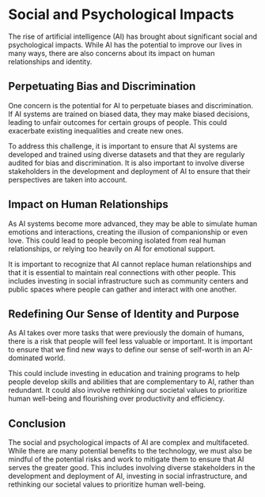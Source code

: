 # Social and Psychological Impacts

The rise of artificial intelligence (AI) has brought about significant social and psychological impacts. While AI has the potential to improve our lives in many ways, there are also concerns about its impact on human relationships and identity.

## Perpetuating Bias and Discrimination

One concern is the potential for AI to perpetuate biases and discrimination. If AI systems are trained on biased data, they may make biased decisions, leading to unfair outcomes for certain groups of people. This could exacerbate existing inequalities and create new ones.

To address this challenge, it is important to ensure that AI systems are developed and trained using diverse datasets and that they are regularly audited for bias and discrimination. It is also important to involve diverse stakeholders in the development and deployment of AI to ensure that their perspectives are taken into account.

## Impact on Human Relationships

As AI systems become more advanced, they may be able to simulate human emotions and interactions, creating the illusion of companionship or even love. This could lead to people becoming isolated from real human relationships, or relying too heavily on AI for emotional support.

It is important to recognize that AI cannot replace human relationships and that it is essential to maintain real connections with other people. This includes investing in social infrastructure such as community centers and public spaces where people can gather and interact with one another.

## Redefining Our Sense of Identity and Purpose

As AI takes over more tasks that were previously the domain of humans, there is a risk that people will feel less valuable or important. It is important to ensure that we find new ways to define our sense of self-worth in an AI-dominated world.

This could include investing in education and training programs to help people develop skills and abilities that are complementary to AI, rather than redundant. It could also involve rethinking our societal values to prioritize human well-being and flourishing over productivity and efficiency.

## Conclusion

The social and psychological impacts of AI are complex and multifaceted. While there are many potential benefits to the technology, we must also be mindful of the potential risks and work to mitigate them to ensure that AI serves the greater good. This includes involving diverse stakeholders in the development and deployment of AI, investing in social infrastructure, and rethinking our societal values to prioritize human well-being.
